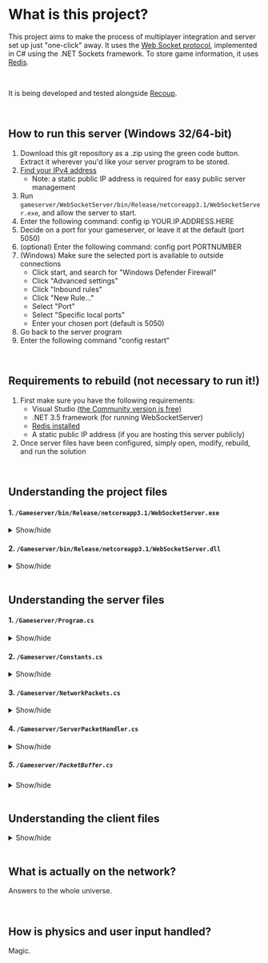 <br />

# What is this project?

This project aims to make the process of multiplayer integration and server set up just "one-click" away. It uses the [Web Socket protocol](https://en.wikipedia.org/wiki/WebSocket), implemented in C# using the .NET Sockets framework. To store game information, it uses [Redis](https://redis.io/).

<br />

It is being developed and tested alongside [Recoup](https://github.com/TwoBirdsGetStoned/Recoup). 

<br />

## How to run this server (Windows 32/64-bit)
1. Download this git repository as a .zip using the green code button. Extract it wherever you'd like your server program to be stored.
1. [Find your IPv4 address](https://whatismyipaddress.com/)
   - Note: a static public IP address is required for easy public server management
2. Run  ```gameserver/WebSocketServer/bin/Release/netcoreapp3.1/WebSocketServer.exe```, and allow the server to start.
3. Enter the following command: config ip YOUR.IP.ADDRESS.HERE
4. Decide on a port for your gameserver, or leave it at the default (port 5050)
5. (optional) Enter the following command: config port PORTNUMBER
6. (Windows) Make sure the selected port is available to outside connections
   - Click start, and search for "Windows Defender Firewall"
   - Click "Advanced settings"
   - Click "Inbound rules"
   - Click "New Rule..."
   - Select "Port"
   - Select "Specific local ports"
   - Enter your chosen port (default is 5050)
7. Go back to the server program
8. Enter the following command "config restart"

<br />

## Requirements to rebuild (not necessary to run it!)
1. First make sure you have the following requirements:
   - Visual Studio [(the Community version is free)](https://visualstudio.microsoft.com/downloads/)
   - .NET 3.5 framework (for running WebSocketServer)
   - [Redis installed](https://redis.io/topics/quickstart)
   - A static public IP address (if you are hosting this server publicly)
2. Once server files have been configured, simply open, modify, rebuild, and run the solution

<br />

## Understanding the project files

#### 1. ```/Gameserver/bin/Release/netcoreapp3.1/WebSocketServer.exe```

<details>
   <summary>Show/hide</summary>
   
   This is where the compiled program will be. Run this to start the server.
</details>

#### 2. ```/Gameserver/bin/Release/netcoreapp3.1/WebSocketServer.dll```
<details>
   <summary>Show/hide</summary>
   
   This is also made by VS but you shouldn't need to touch it. No need to link it to Unity, as it's separate from the client entirely. 
</details>

<br />

## Understanding the server files

#### 1. ```/Gameserver/Program.cs```

<details>
   <summary>Show/hide</summary>
   
   The main method of server is here. It just initializes network packages, sets up the server, and waits for input so the console doesn't close. 
</details>

#### 2. ```/Gameserver/Constants.cs```

<details>
   <summary>Show/hide</summary>
   Find constants like the server IP, port, and maximum connection queue size, here.
   
 </details>
 
 #### 3. ```/Gameserver/NetworkPackets.cs```
 
 <details>
   <summary>Show/hide</summary>
   
   The types of network packets we can send from client to server and server to client are defined here. Each is in its own enum. The integer associated each determines the handler function that is executed in ServerPackHandler.cs. 
 </details>
 
 #### 4. ```/Gameserver/ServerPacketHandler.cs```
 
 <details>
   <summary>Show/hide</summary>
   
   This file has our InitializeNetworkPackages method, which fills our dictionary assiociating our packets with their handler functions. It defines each packet handler (i.e. what to do with each type of packet it gets from the client). 
</details>

##### 5. ```/Gameserver/PacketBuffer.cs```

 <details>
   <summary>Show/hide</summary>
   
   This is out network packet buffer.
</details>

<br />

## Understanding the client files

<details>
   <summary>Show/hide</summary>
   
   #### 1. ```/Assets/Scripts/Network/WebSocketClient```

</details>

<br />

## What is actually on the network?

Answers to the whole universe.

<br />

## How is physics and user input handled?

Magic.

<br />
